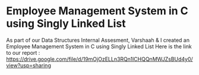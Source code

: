 # Employee Management System in C using Singly Linked List

As part of our Data Structures Internal Assesment, Varshaah & I created an Employee Management System in C using Singly Linked List
Here is the link to our report : https://drive.google.com/file/d/19mOjOzELLn3RQn1lCHQQnMWJZsBUd4y0/view?usp=sharing



